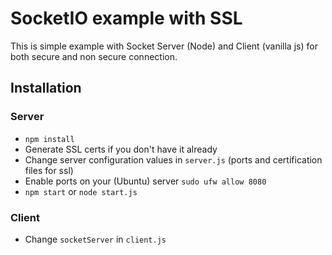 # SocketIO example with SSL

This is simple example with Socket Server (Node) and Client (vanilla js) for both secure and non secure connection.

## Installation

### Server
- `npm install`
- Generate SSL certs if you don't have it already
- Change server configuration values in `server.js` (ports and certification files for ssl)
- Enable ports on your (Ubuntu) server `sudo ufw allow 8080`
- `npm start` or `node start.js`

### Client
- Change `socketServer` in `client.js`